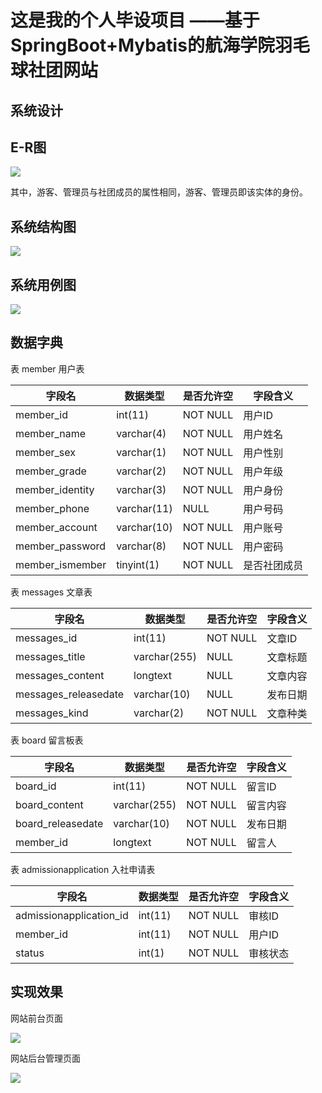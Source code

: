 # 这是我的个人毕设项目 ——基于SpringBoot+Mybatis的航海学院羽毛球社团网站

## 系统设计

## E-R图

![](https://github.com/819894914/Badminton-Club/blob/master/src/main/resources/static/images/E-R%E5%9B%BE-2.drawio.png?raw=true)

其中，游客、管理员与社团成员的属性相同，游客、管理员即该实体的身份。

## 系统结构图

![](https://github.com/819894914/Badminton-Club/blob/master/src/main/resources/static/images/%E7%B3%BB%E7%BB%9F%E5%8A%9F%E8%83%BD%E7%BB%93%E6%9E%84%E5%9B%BE.drawio.png?raw=true)

## 系统用例图

![](https://github.com/819894914/Badminton-Club/blob/master/src/main/resources/static/images/%E7%B3%BB%E7%BB%9F%E7%94%A8%E4%BE%8B%E5%9B%BE.drawio.png?raw=true)

## 数据字典

表 member  用户表

| 字段名          | 数据类型    | 是否允许空 | 字段含义     |
| --------------- | ----------- | ---------- | ------------ |
| member_id       | int(11)     | NOT NULL   | 用户ID       |
| member_name     | varchar(4)  | NOT NULL   | 用户姓名     |
| member_sex      | varchar(1)  | NOT NULL   | 用户性别     |
| member_grade    | varchar(2)  | NOT NULL   | 用户年级     |
| member_identity | varchar(3)  | NOT NULL   | 用户身份     |
| member_phone    | varchar(11) | NULL       | 用户号码     |
| member_account  | varchar(10) | NOT NULL   | 用户账号     |
| member_password | varchar(8)  | NOT NULL   | 用户密码     |
| member_ismember | tinyint(1)  | NOT NULL   | 是否社团成员 |



表 messages 文章表

| 字段名               | 数据类型     | 是否允许空 | 字段含义 |
| -------------------- | ------------ | ---------- | -------- |
| messages_id          | int(11)      | NOT NULL   | 文章ID   |
| messages_title       | varchar(255) | NULL       | 文章标题 |
| messages_content     | longtext     | NULL       | 文章内容 |
| messages_releasedate | varchar(10)  | NULL       | 发布日期 |
| messages_kind        | varchar(2)   | NOT NULL   | 文章种类 |



表 board 留言板表

| 字段名            | 数据类型     | 是否允许空 | 字段含义 |
| ----------------- | ------------ | ---------- | -------- |
| board_id          | int(11)      | NOT NULL   | 留言ID   |
| board_content     | varchar(255) | NOT NULL   | 留言内容 |
| board_releasedate | varchar(10)  | NOT NULL   | 发布日期 |
| member_id         | longtext     | NOT NULL   | 留言人   |



表 admissionapplication 入社申请表

| 字段名                  | 数据类型 | 是否允许空 | 字段含义 |
| ----------------------- | -------- | ---------- | -------- |
| admissionapplication_id | int(11)  | NOT NULL   | 审核ID   |
| member_id               | int(11)  | NOT NULL   | 用户ID   |
| status                  | int(1)   | NOT NULL   | 审核状态 |

## 实现效果

网站前台页面

![](https://github.com/819894914/Badminton-Club/blob/master/src/main/resources/static/images/image-20220520144221661.png?raw=true)

网站后台管理页面

![](https://github.com/819894914/Badminton-Club/blob/master/src/main/resources/static/images/image-20220520144244528.png?raw=true)